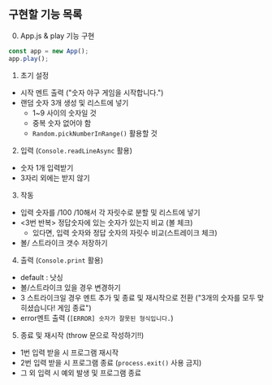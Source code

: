 ## 구현할 기능 목록

0. App.js & play 기능 구현
```javascript
const app = new App();
app.play();
```

1. 초기 설정
- 시작 멘트 출력 ("숫자 야구 게임을 시작합니다.")
- 랜덤 숫자 3개 생성 및 리스트에 넣기
    * 1~9 사이의 숫자일 것
    * 중복 숫자 없어야 함
    * `Random.pickNumberInRange()` 활용할 것

2. 입력
(`Console.readLineAsync` 활용)
- 숫자 1개 입력받기
- 3자리 외에는 받지 않기

3. 작동
- 입력 숫자를 /100 /10해서 각 자릿수로 분할 및 리스트에 넣기
- <3번 반복> 정답숫자에 있는 숫자가 있는지 비교 (볼 체크)
  - 있다면, 입력 숫자와 정답 숫자의 자릿수 비교(스트레이크 체크)
- 볼/ 스트라이크 갯수 저장하기

4. 출력
(`Console.print` 활용)
- default : 낫싱
- 볼/스트라이크 있을 경우 변경하기
- 3 스트라이크일 경우 멘트 추가 및 종료 및 재시작으로 전환
  ("3개의 숫자를 모두 맞히셨습니다! 게임 종료")
- error멘트 출력
  (`[ERROR] 숫자가 잘못된 형식입니다.`)

5. 종료 및 재시작 
(throw 문으로 작성하기!!)
- 1번 입력 받을 시 프로그램 재시작
- 2번 입력 받을 시 프로그램 종료
  (`process.exit()` 사용 금지)
- 그 외 입력 시 예외 발생 및 프로그램 종료

